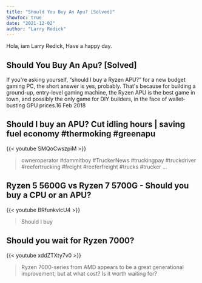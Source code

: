 ```yaml
---
title: "Should You Buy An Apu? [Solved]"
ShowToc: true 
date: "2021-12-02"
author: "Larry Redick" 
---
```


Hola, iam Larry Redick, Have a happy day.
## Should You Buy An Apu? [Solved]
 If you're asking yourself, “should I buy a Ryzen APU?” for a new budget gaming PC, the short answer is yes, probably. That's because for building a ground-up, entry-level gaming machine, the Ryzen APU is the best game in town, and possibly the only game for DIY builders, in the face of wallet-busting GPU prices.16 Feb 2018

## Should I buy an APU? Cut idling hours | saving fuel economy #thermoking #greenapu
{{< youtube SMQoCwszpiM >}}
>owneroperator #dammitboy #TruckerNews #truckingpay #truckdriver #reefertrucking #freight #reeferfreight #trucks #trucker ...

## Ryzen 5 5600G vs Ryzen 7 5700G - Should you buy a CPU or an APU?
{{< youtube BRfunkvlcU4 >}}
>Should I buy

## Should you wait for Ryzen 7000?
{{< youtube xddZTXty7v0 >}}
>Ryzen 7000-series from AMD appears to be a great generational improvement, but at what cost? Is it worth waiting for? 

